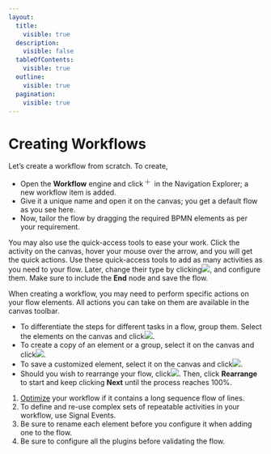 ```yaml
---
layout:
  title:
    visible: true
  description:
    visible: false
  tableOfContents:
    visible: true
  outline:
    visible: true
  pagination:
    visible: true
---
```


# Creating Workflows

Let’s create a workflow from scratch. To create,

* Open the **Workflow** engine and click![](<../../../.gitbook/assets/Create (2).png>) in the Navigation Explorer; a new workflow item is added.
* Give it a unique name and open it on the canvas; you get a default flow as you see here.
* Now, tailor the flow by dragging the required BPMN elements as per your requirement.

You may also use the quick-access tools to ease your work. Click the activity on the canvas, hover your mouse over the arrow, and you will get the quick actions. Use these quick-access tools to add as many activities as you need to your flow. Later, change their type by clicking![](https://reasyapps.com/forum/wp-content/uploads/2022/07/Change-plugin.png), and configure them. Make sure to include the **End** node and save the flow.

When creating a workflow, you may need to perform specific actions on your flow elements. All actions you can take on them are available in the canvas toolbar.

* To differentiate the steps for different tasks in a flow, group them. Select the elements on the canvas and click![](https://reasyapps.com/forum/wp-content/uploads/2022/07/Group-1.png).
* To create a copy of an element or a group, select it on the canvas and click![](https://reasyapps.com/forum/wp-content/uploads/2022/07/Duplicate.png).
* To save a customized element, select it on the canvas and click![](https://reasyapps.com/forum/wp-content/uploads/2022/07/Save-for-later.png).
* Should you wish to rearrange your flow, click![](https://reasyapps.com/forum/wp-content/uploads/2022/07/Beautify-1.png). Then, click **Rearrange** to start and keep clicking **Next** until the process reaches 100%.

1. [Optimize](https://reasyapps.com/forum/?ht\_kb=optimize-complex-workflows) your workflow if it contains a long sequence flow of lines.
2. To define and re-use complex sets of repeatable activities in your workflow, use Signal Events.
3. Be sure to rename each element before you configure it when adding one to the flow.
4. Be sure to configure all the plugins before validating the flow.

